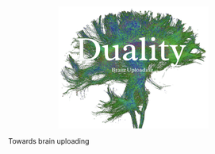 
<p align="center"><img src="assets/duality_image.png" alt="Alt text" width="60%"></p>

Towards brain uploading
